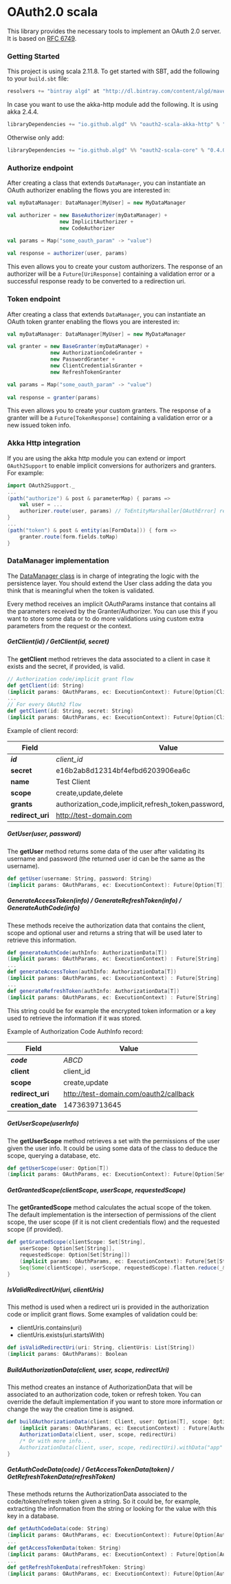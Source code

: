 OAuth2.0 scala
=========
This library provides the necessary tools to implement an OAuth 2.0 server.
It is based on [RFC 6749](https://tools.ietf.org/html/rfc6749).
### Getting Started
This project is using scala 2.11.8. To get started with SBT, add the following to your `build.sbt`
file:
```scala
resolvers += "bintray algd" at "http://dl.bintray.com/content/algd/maven"
```
In case you want to use the akka-http module add the following. It is using akka 2.4.4.
```scala
libraryDependencies += "io.github.algd" %% "oauth2-scala-akka-http" % "0.4.0"
```
Otherwise only add:
```scala
libraryDependencies += "io.github.algd" %% "oauth2-scala-core" % "0.4.0"
```

### Authorize endpoint

After creating a class that extends `DataManager`, you can instantiate an OAuth authorizer enabling the flows you are interested in:
```scala
val myDataManager: DataManager[MyUser] = new MyDataManager

val authorizer = new BaseAuthorizer(myDataManager) +
                 new ImplicitAuthorizer +
                 new CodeAuthorizer

val params = Map("some_oauth_param" -> "value")
                
val response = authorizer(user, params)
```
This even allows you to create your custom authorizers.
The response of an authorizer will be a `Future[UriResponse]` containing a validation error or a successful response ready to be converted to a redirection uri.

### Token endpoint
After creating a class that extends `DataManager`, you can instantiate an OAuth token granter enabling the flows you are interested in:
```scala
val myDataManager: DataManager[MyUser] = new MyDataManager

val granter = new BaseGranter(myDataManager) +
              new AuthorizationCodeGranter +
              new PasswordGranter +
              new ClientCredentialsGranter +
              new RefreshTokenGranter

val params = Map("some_oauth_param" -> "value")
                
val response = granter(params)
```
This even allows you to create your custom granters.
The response of a granter will be a `Future[TokenResponse]` containing a validation error or a new issued token info.

### Akka Http integration
If you are using the akka http module you can extend or import `OAuth2Support` to enable implicit conversions for authorizers and granters. For example:
```scala
import OAuth2Support._
...
(path("authorize") & post & parameterMap) { params =>
    val user = ...
    authorizer.route(user, params) // ToEntityMarshaller[OAuthError] required
}
...
(path("token") & post & entity(as[FormData])) { form =>
    granter.route(form.fields.toMap)      
}
```
### DataManager implementation
The [DataManager class](oauth2-scala-core/src/main/scala/io/github/algd/oauth/data/DataManager.scala) is in charge of integrating the logic with the persistence layer.
You should extend the User class adding the data you think that is meaningful when the token is validated.

Every method receives an implicit OAuthParams instance that contains all the parameters received by the Granter/Authorizer. You can use this if you want to store some data or to do more validations using custom extra parameters from the request or the context.

##### GetClient(id) / GetClient(id, secret)

The **getClient** method retrieves the data associated to a client in case it exists and the secret, if provided, is valid.
```scala
// Authorization code/implicit grant flow
def getClient(id: String)
(implicit params: OAuthParams, ec: ExecutionContext): Future[Option[Client]]
...
// For every OAuth2 flow
def getClient(id: String, secret: String)
(implicit params: OAuthParams, ec: ExecutionContext): Future[Option[Client]]
```
Example of client record:

|Field|Value|
|-----|-----|
|***id***|*client_id*|
|**secret**|e16b2ab8d12314bf4efbd6203906ea6c|
|**name**|Test Client|
|**scope**|create,update,delete|
|**grants**|authorization_code,implicit,refresh_token,password,client_credentials|
|**redirect_uri**|http://test-domain.com|

##### GetUser(user, password)

The **getUser** method returns some data of the user after validating its username and password (the returned user id can be the same as the username). 
```scala
def getUser(username: String, password: String)
(implicit params: OAuthParams, ec: ExecutionContext): Future[Option[T]]
```
##### GenerateAccessToken(info) / GenerateRefreshToken(info) / GenerateAuthCode(info)
These methods receive the authorization data that contains the client, scope and optional user and returns a string that will be used later to retrieve this information.
```scala
def generateAuthCode(authInfo: AuthorizationData[T])
(implicit params: OAuthParams, ec: ExecutionContext) : Future[String]
...
def generateAccessToken(authInfo: AuthorizationData[T])
(implicit params: OAuthParams, ec: ExecutionContext) : Future[String]
...
def generateRefreshToken(authInfo: AuthorizationData[T])
(implicit params: OAuthParams, ec: ExecutionContext) : Future[String]
```
This string could be for example the encrypted token information or a key used to retrieve the information if it was stored.

Example of Authorization Code AuthInfo record:

|Field|Value|
|-----|-----|
|***code***|*ABCD*|
|**client**|client_id|
|**scope**|create,update|
|**redirect_uri**|http://test-domain.com/oauth2/callback|
|**creation_date**|1473639713645|

##### GetUserScope(userInfo)
The **getUserScope** method retrieves a set with the permissions of the user given the user info. It could be using some data of the class to deduce the scope, querying a database, etc.
```scala
def getUserScope(user: Option[T])
(implicit params: OAuthParams, ec: ExecutionContext): Future[Option[Set[String]]]
```

##### GetGrantedScope(clientScope, userScope, requestedScope)
The **getGrantedScope** method calculates the actual scope of the token. The default implementation is the intersection of permissions of the client scope, the user scope (if it is not client credentials flow) and the requested scope (if provided).
```scala
def getGrantedScope(clientScope: Set[String],
    userScope: Option[Set[String]],
    requestedScope: Option[Set[String]])
    (implicit params: OAuthParams, ec: ExecutionContext): Future[Set[String]] = Future.successful{
    Seq(Some(clientScope), userScope, requestedScope).flatten.reduce(_&_)
}
```

##### IsValidRedirectUri(uri, clientUris)
This method is used when a redirect uri is provided in the authorization code or implicit grant flows. Some examples of validation could be:
- clientUris.contains(uri)
- clientUris.exists(uri.startsWith)
```scala
def isValidRedirectUri(uri: String, clientUris: List[String])
(implicit params: OAuthParams): Boolean
```

##### BuildAuthorizationData(client, user, scope, redirectUri)
This method creates an instance of AuthorizationData that will be associated to an authorization code, token or refresh token. You can override the default implementation if you want to store more information or change the way the creation time is asigned.
```scala
def buildAuthorizationData(client: Client, user: Option[T], scope: Option[Set[String]], redirectUri: Option[String] = None)
    (implicit params: OAuthParams, ec: ExecutionContext) : Future[AuthorizationData[T]] = Future.successful {
    AuthorizationData(client, user, scope, redirectUri)
    /* Or with more info...
    AuthorizationData(client, user, scope, redirectUri).withData("app" -> "testApp") */
}
```

##### GetAuthCodeData(code) / GetAccessTokenData(token) / GetRefreshTokenData(refreshToken)
These methods returns the AuthorizationData associated to the code/token/refresh token given a string. So it could be, for example, extracting the information from the string or looking for the value with this key in a database.
```scala
def getAuthCodeData(code: String)
(implicit params: OAuthParams, ec: ExecutionContext): Future[Option[AuthorizationData[T]]]
...
def getAccessTokenData(token: String)
(implicit params: OAuthParams, ec: ExecutionContext) : Future[Option[AuthorizationData[T]]]
...
def getRefreshTokenData(refreshToken: String)
(implicit params: OAuthParams, ec: ExecutionContext): Future[Option[AuthorizationData[T]]]
```

